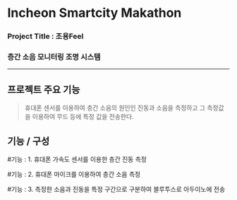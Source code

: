 Incheon Smartcity Makathon 
==============
### Project Title : 조용Feel
### 층간 소음 모니터링 조명 시스템
----------------
## 프로젝트 주요 기능
> 휴대폰 센서를 이용하여 층간 소음의 원인인 진동과 소음을 측정하고 그 측정값을 이용하여 무드 등에 특정 값을 전송한다.

## 기능 / 구성
#기능 : 1. 휴대폰 가속도 센서를 이용한 층간 진동 측정


#기능 : 2. 휴대폰 마이크를 이용하여 층간 소음 측정


#기능 : 3. 측정한 소음과 진동을 특정 구간으로 구분하여 블루투스로 아두이노에 전송

